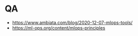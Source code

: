 # QA

- https://www.ambiata.com/blog/2020-12-07-mlops-tools/
- https://ml-ops.org/content/mlops-principles
